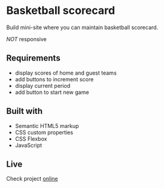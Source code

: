 # Basketball scorecard

Build mini-site where you can maintain basketball scorecard. 

*NOT* responsive

## Requirements 

- display scores of home and guest teams
- add buttons to increment score
- display current period
- add button to start new game

## Built with 

- Semantic HTML5 markup
- CSS custom properties
- CSS Flexbox
- JavaScript

## Live

Check project [online](https://ngeru19.github.io/scorecard/)
